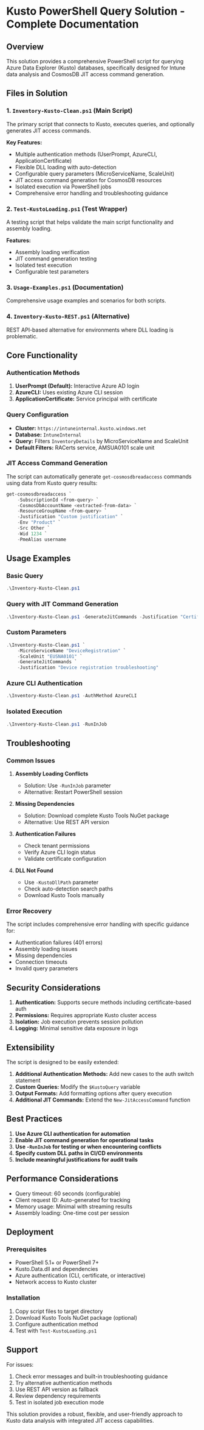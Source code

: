 # Kusto PowerShell Query Solution - Complete Documentation

## Overview
This solution provides a comprehensive PowerShell script for querying Azure Data Explorer (Kusto) databases, specifically designed for Intune data analysis and CosmosDB JIT access command generation.

## Files in Solution

### 1. `Inventory-Kusto-Clean.ps1` (Main Script)
The primary script that connects to Kusto, executes queries, and optionally generates JIT access commands.

**Key Features:**
- Multiple authentication methods (UserPrompt, AzureCLI, ApplicationCertificate)
- Flexible DLL loading with auto-detection
- Configurable query parameters (MicroServiceName, ScaleUnit)
- JIT access command generation for CosmosDB resources
- Isolated execution via PowerShell jobs
- Comprehensive error handling and troubleshooting guidance

### 2. `Test-KustoLoading.ps1` (Test Wrapper)
A testing script that helps validate the main script functionality and assembly loading.

**Features:**
- Assembly loading verification
- JIT command generation testing
- Isolated test execution
- Configurable test parameters

### 3. `Usage-Examples.ps1` (Documentation)
Comprehensive usage examples and scenarios for both scripts.

### 4. `Inventory-Kusto-REST.ps1` (Alternative)
REST API-based alternative for environments where DLL loading is problematic.

## Core Functionality

### Authentication Methods
1. **UserPrompt (Default):** Interactive Azure AD login
2. **AzureCLI:** Uses existing Azure CLI session
3. **ApplicationCertificate:** Service principal with certificate

### Query Configuration
- **Cluster:** `https://intuneinternal.kusto.windows.net`
- **Database:** `IntuneInternal`
- **Query:** Filters `InventoryDetails` by MicroServiceName and ScaleUnit
- **Default Filters:** RACerts service, AMSUA0101 scale unit

### JIT Access Command Generation
The script can automatically generate `get-cosmosdbreadaccess` commands using data from Kusto query results:

```powershell
get-cosmosdbreadaccess `
    -SubscriptionId <from-query> `
    -CosmosDbAccountName <extracted-from-data> `
    -ResourceGroupName <from-query> `
    -Justification "Custom justification" `
    -Env "Product" `
    -Src Other `
    -Wid 1234 `
    -PmeAlias username
```

## Usage Examples

### Basic Query
```powershell
.\Inventory-Kusto-Clean.ps1
```

### Query with JIT Command Generation
```powershell
.\Inventory-Kusto-Clean.ps1 -GenerateJitCommands -Justification "Certificate investigation"
```

### Custom Parameters
```powershell
.\Inventory-Kusto-Clean.ps1 `
    -MicroServiceName "DeviceRegistration" `
    -ScaleUnit "EUSNA0101" `
    -GenerateJitCommands `
    -Justification "Device registration troubleshooting"
```

### Azure CLI Authentication
```powershell
.\Inventory-Kusto-Clean.ps1 -AuthMethod AzureCLI
```

### Isolated Execution
```powershell
.\Inventory-Kusto-Clean.ps1 -RunInJob
```

## Troubleshooting

### Common Issues

1. **Assembly Loading Conflicts**
   - Solution: Use `-RunInJob` parameter
   - Alternative: Restart PowerShell session

2. **Missing Dependencies**
   - Solution: Download complete Kusto Tools NuGet package
   - Alternative: Use REST API version

3. **Authentication Failures**
   - Check tenant permissions
   - Verify Azure CLI login status
   - Validate certificate configuration

4. **DLL Not Found**
   - Use `-KustoDllPath` parameter
   - Check auto-detection search paths
   - Download Kusto Tools manually

### Error Recovery
The script includes comprehensive error handling with specific guidance for:
- Authentication failures (401 errors)
- Assembly loading issues
- Missing dependencies
- Connection timeouts
- Invalid query parameters

## Security Considerations

1. **Authentication:** Supports secure methods including certificate-based auth
2. **Permissions:** Requires appropriate Kusto cluster access
3. **Isolation:** Job execution prevents session pollution
4. **Logging:** Minimal sensitive data exposure in logs

## Extensibility

The script is designed to be easily extended:

1. **Additional Authentication Methods:** Add new cases to the auth switch statement
2. **Custom Queries:** Modify the `$KustoQuery` variable
3. **Output Formats:** Add formatting options after query execution
4. **Additional JIT Commands:** Extend the `New-JitAccessCommand` function

## Best Practices

1. **Use Azure CLI authentication for automation**
2. **Enable JIT command generation for operational tasks**
3. **Use `-RunInJob` for testing or when encountering conflicts**
4. **Specify custom DLL paths in CI/CD environments**
5. **Include meaningful justifications for audit trails**

## Performance Considerations

- Query timeout: 60 seconds (configurable)
- Client request ID: Auto-generated for tracking
- Memory usage: Minimal with streaming results
- Assembly loading: One-time cost per session

## Deployment

### Prerequisites
- PowerShell 5.1+ or PowerShell 7+
- Kusto.Data.dll and dependencies
- Azure authentication (CLI, certificate, or interactive)
- Network access to Kusto cluster

### Installation
1. Copy script files to target directory
2. Download Kusto Tools NuGet package (optional)
3. Configure authentication method
4. Test with `Test-KustoLoading.ps1`

## Support

For issues:
1. Check error messages and built-in troubleshooting guidance
2. Try alternative authentication methods
3. Use REST API version as fallback
4. Review dependency requirements
5. Test in isolated job execution mode

This solution provides a robust, flexible, and user-friendly approach to Kusto data analysis with integrated JIT access capabilities.
